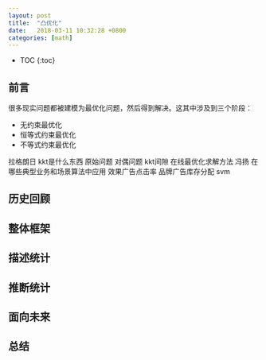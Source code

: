 ```yaml
---
layout: post
title:  "凸优化"
date:   2018-03-11 10:32:28 +0800
categories: [math]
---
```


* TOC
{:toc}

## 前言
很多现实问题都被建模为最优化问题，然后得到解决。这其中涉及到三个阶段：
- 无约束最优化
- 恒等式约束最优化
- 不等式约束最优化

拉格朗日
kkt是什么东西
原始问题 对偶问题  kkt间隙
在线最优化求解方法  冯扬
在哪些典型业务和场景算法中应用
效果广告点击率
品牌广告库存分配
svm

## 历史回顾


## 整体框架

## 描述统计


## 推断统计


## 面向未来

## 总结
